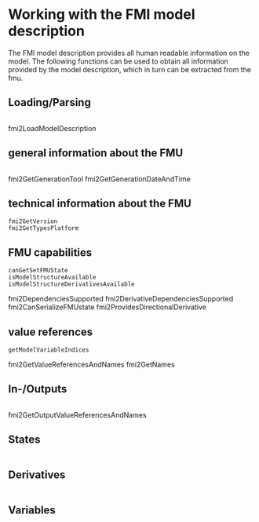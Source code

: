 # Working with the FMI model description

The FMI model description provides all human readable information on the model. The following functions can be used to obtain all information provided by the model description, which in turn can be extracted from the fmu.

## Loading/Parsing

```@docs
```
fmi2LoadModelDescription

## general information about the FMU

```@docs
```
fmi2GetGenerationTool
fmi2GetGenerationDateAndTime

## technical information about the FMU

```@docs
fmi2GetVersion
fmi2GetTypesPlatform

```

## FMU capabilities

```@docs
canGetSetFMUState
isModelStructureAvailable
isModelStructureDerivativesAvailable
```
fmi2DependenciesSupported
fmi2DerivativeDependenciesSupported
fmi2CanSerializeFMUstate
fmi2ProvidesDirectionalDerivative

## value references

```@docs
getModelVariableIndices
```
fmi2GetValueReferencesAndNames
fmi2GetNames

## In-/Outputs

```@docs
```
fmi2GetOutputValueReferencesAndNames


## States

```@docs
```

## Derivatives

```@docs
```

## Variables

```@docs
```


